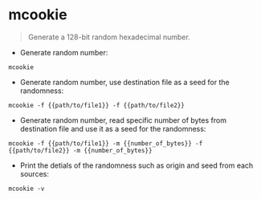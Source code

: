# mcookie

> Generate a 128-bit random hexadecimal number.

- Generate random number:

`mcookie`

- Generate random number, use destination file as a seed for the randomness:

`mcookie -f {{path/to/file1}} -f {{path/to/file2}}`

- Generate random number, read specific number of bytes from destination file and use it as a seed for the randomness:

`mcookie -f {{path/to/file1}} -m {{number_of_bytes}} -f {{path/to/file2}} -m {{number_of_bytes}}`

- Print the detials of the randomness such as origin and seed from each sources:

`mcookie -v`
